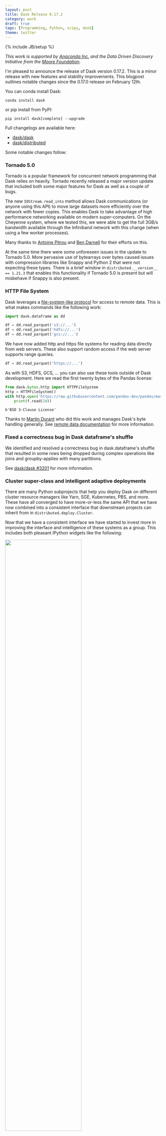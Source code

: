 ```yaml
---
layout: post
title: Dask Release 0.17.2
category: work
draft: true
tags: [Programming, Python, scipy, dask]
theme: twitter
---
```

{% include JB/setup %}

*This work is supported by [Anaconda Inc.](http://anaconda.com)
and the Data Driven Discovery Initiative from the [Moore
Foundation](https://www.moore.org/).*

I'm pleased to announce the release of Dask version 0.17.2.  This is a minor
release with new features and stability improvements.
This blogpost outlines notable changes since the 0.17.0 release on February
12th.

You can conda install Dask:

    conda install dask

or pip install from PyPI:

    pip install dask[complete] --upgrade

Full changelogs are available here:

-  [dask/dask](https://github.com/dask/dask/blob/master/docs/source/changelog.rst)
-  [dask/distributed](https://github.com/dask/distributed/blob/master/docs/source/changelog.rst)

Some notable changes follow:


### Tornado 5.0

Tornado is a popular framework for concurrent network programming that Dask
relies on heavily.  Tornado recently released a major version update that
included both some major features for Dask as well as a couple of bugs.

The new `IOStream.read_into` method allows Dask communications (or anyone using
this API) to move large datasets more efficiently over the network with
fewer copies.  This enables Dask to take advantage of high performance
networking available on modern super-computers.  On the Cheyenne system, where
we tested this, we were able to get the full 3GB/s bandwidth available through
the Infiniband network with this change (when using a few worker processes).

Many thanks to [Antoine Pitrou](https://github.com/pitrou) and [Ben
Darnell](https://github.com/bdarnell) for their efforts on this.

At the same time there were some unforeseen issues in the update to Tornado 5.0.
More pervasive use of bytearrays over bytes caused issues with compression
libraries like Snappy and Python 2 that were not expecting these types.  There
is a brief window in `distributed.__version__ == 1.21.3` that enables this
functionality if Tornado 5.0 is present but will misbehave if Snappy is also
present.

### HTTP File System

Dask leverages a [file-system-like protocol](https://github.com/dask/dask/issues/2880)
for access to remote data.
This is what makes commands like the following work:

```python
import dask.dataframe as dd

df = dd.read_parquet('s3://...')
df = dd.read_parquet('hdfs://...')
df = dd.read_parquet('gcs://...')
```

We have now added http and https file systems for reading data directly from
web servers.  These also support random access if the web server supports range
queries.

```python
df = dd.read_parquet('https://...')
```

As with S3, HDFS, GCS, ... you can also use these tools outside of Dask
development.  Here we read the first twenty bytes of the Pandas license:

```python
from dask.bytes.http import HTTPFileSystem
http = HTTPFileSystem()
with http.open('https://raw.githubusercontent.com/pandas-dev/pandas/master/LICENSE') as f:
    print(f.read(20))
```

```
b'BSD 3-Clause License'
```

Thanks to [Martin Durant](https://github.com/martindurant) who did this work
and manages Dask's byte handling generally.  See [remote data documentation](http://dask.pydata.org/en/latest/remote-data-services.html) for more information.


### Fixed a correctness bug in Dask dataframe's shuffle

We identified and resolved a correctness bug in dask.dataframe's shuffle that
resulted in some rows being dropped during complex operations like joins and
groupby-applies with many partitions.

See [dask/dask #3201](https://github.com/dask/dask/pull/3201) for more information.


### Cluster super-class and intelligent adaptive deployments

There are many Python subprojects that help you deploy Dask on different
cluster resource managers like Yarn, SGE, Kubernetes, PBS, and more.  These
have all converged to have more-or-less the same API that we have now combined
into a consistent interface that downstream projects can inherit from in
`distributed.deploy.Cluster`.

Now that we have a consistent interface we have started to invest more in
improving the interface and intelligence of these systems as a group.  This
includes both pleasant IPython widgets like the following:

<img src="{{BASE_PATH}}/images/dask-kubernetes-widget.png" width="70%">

as well as improved logic around adaptive deployments.  Adaptive deployments
allow clusters to scale themselves automatically based on current workload.  If
you have recently submitted a lot of work the scheduler will estimate its
duration and ask for an appropriate number of workers to finish the computation
quickly.  When the computation has finished the scheduler will release the
workers back to the system to free up resources.

The logic here has improved substantially including the following:

-  You can specify minimum and maximum limits on your adaptivity
-  The scheduler estimates computation duration and asks for workers
   appropriately
-  There is some additional delay in giving back workers to avoid hysteresis,
   or cases where we repeatedly ask for and return workers


Related projects
----------------

Some news from related projects:

-   The young daskernetes project was renamed to [dask-kubernetes](http://dask-kubernetes.readthedocs.io/en/latest/)
-   A new project, [dask-jobqueue](https://github.com/dask/dask-jobqueue/) was
    started to handle launching Dask clusters on traditional batch queuing
    systems like PBS, SLURM, SGE, TORQUE, etc..  This projet grew out of the [Pangeo](https://pangeo-data.github.io/) collaboration
-   A Dask Helm chart has been added to Helm's stable channel


Acknowledgements
----------------

The following people contributed to the dask/dask repository since the 0.17.0
release on February 12h:

-  Anderson Banihirwe
-  Dan Collins
-  Dieter Weber
-  Gabriele Lanaro
-  John Kirkham
-  James Bourbeau
-  Julien Lhermitte
-  Matthew Rocklin
-  Martin Durant
-  Max Epstein
-  nkhadka
-  okkez
-  Pangeran Bottor
-  Rich Postelnik
-  Scott M. Edenbaum
-  Simon Perkins
-  Thrasibule
-  Tom Augspurger
-  Tor E Hagemann
-  Uwe L. Korn
-  Wes Roach

The following people contributed to the dask/distributed repository since the
1.21.0 release on February 12th:

-  Alexander Ford
-  Andy Jones
-  Antoine Pitrou
-  Brett Naul
-  Joe Hamman
-  John Kirkham
-  Loïc Estève
-  Matthew Rocklin
-  Matti Lyra
-  Sven Kreiss
-  Thrasibule
-  Tom Augspurger

